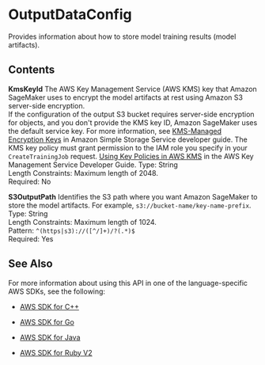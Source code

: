 # OutputDataConfig<a name="API_OutputDataConfig"></a>

Provides information about how to store model training results \(model artifacts\)\.

## Contents<a name="API_OutputDataConfig_Contents"></a>

 **KmsKeyId**   <a name="SageMaker-Type-OutputDataConfig-KmsKeyId"></a>
The AWS Key Management Service \(AWS KMS\) key that Amazon SageMaker uses to encrypt the model artifacts at rest using Amazon S3 server\-side encryption\.   
If the configuration of the output S3 bucket requires server\-side encryption for objects, and you don't provide the KMS key ID, Amazon SageMaker uses the default service key\. For more information, see [KMS\-Managed Encryption Keys](https://docs.aws.amazon.com/AmazonS3/latest/dev/UsingKMSEncryption.html) in Amazon Simple Storage Service developer guide\.
 The KMS key policy must grant permission to the IAM role you specify in your `CreateTrainingJob` request\. [Using Key Policies in AWS KMS](http://docs.aws.amazon.com/kms/latest/developerguide/key-policies.html) in the AWS Key Management Service Developer Guide\. 
Type: String  
Length Constraints: Maximum length of 2048\.  
Required: No

 **S3OutputPath**   <a name="SageMaker-Type-OutputDataConfig-S3OutputPath"></a>
Identifies the S3 path where you want Amazon SageMaker to store the model artifacts\. For example, `s3://bucket-name/key-name-prefix`\.   
Type: String  
Length Constraints: Maximum length of 1024\.  
Pattern: `^(https|s3)://([^/]+)/?(.*)$`   
Required: Yes

## See Also<a name="API_OutputDataConfig_SeeAlso"></a>

For more information about using this API in one of the language\-specific AWS SDKs, see the following:

+  [AWS SDK for C\+\+](http://docs.aws.amazon.com/goto/SdkForCpp/sagemaker-2017-07-24/OutputDataConfig) 

+  [AWS SDK for Go](http://docs.aws.amazon.com/goto/SdkForGoV1/sagemaker-2017-07-24/OutputDataConfig) 

+  [AWS SDK for Java](http://docs.aws.amazon.com/goto/SdkForJava/sagemaker-2017-07-24/OutputDataConfig) 

+  [AWS SDK for Ruby V2](http://docs.aws.amazon.com/goto/SdkForRubyV2/sagemaker-2017-07-24/OutputDataConfig) 